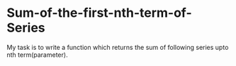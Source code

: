 # Sum-of-the-first-nth-term-of-Series
My task is to write a function which returns the sum of following series upto nth term(parameter).
